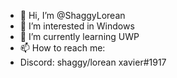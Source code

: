 - 👋 Hi, I’m @ShaggyLorean
- 👀 I’m interested in Windows
- 🌱 I’m currently learning UWP
- 📫 How to reach me: 
- Discord: shaggy/lorean xavier#1917

